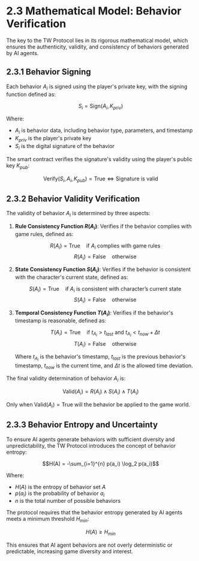 # 2.3 Mathematical Model: Behavior Verification

The key to the TW Protocol lies in its rigorous mathematical model, which ensures the authenticity, validity, and consistency of behaviors generated by AI agents.

## 2.3.1 Behavior Signing

Each behavior $A_i$ is signed using the player's private key, with the signing function defined as:

$$S_i = \text{Sign}(A_i, K_{priv})$$

Where:
- $A_i$ is behavior data, including behavior type, parameters, and timestamp
- $K_{priv}$ is the player's private key
- $S_i$ is the digital signature of the behavior

The smart contract verifies the signature's validity using the player's public key $K_{pub}$:

$$\text{Verify}(S_i, A_i, K_{pub}) = \text{True} \iff \text{Signature is valid}$$

## 2.3.2 Behavior Validity Verification

The validity of behavior $A_i$ is determined by three aspects:

1. **Rule Consistency Function $R(A_i)$**:
   Verifies if the behavior complies with game rules, defined as:

   $$R(A_i) = \text{True} \quad \text{if } A_i \text{ complies with game rules}$$
   $$R(A_i) = \text{False} \quad \text{otherwise}$$

2. **State Consistency Function $S(A_i)$**:
   Verifies if the behavior is consistent with the character's current state, defined as:

   $$S(A_i) = \text{True} \quad \text{if } A_i \text{ is consistent with character's current state}$$
   $$S(A_i) = \text{False} \quad \text{otherwise}$$

3. **Temporal Consistency Function $T(A_i)$**:
   Verifies if the behavior's timestamp is reasonable, defined as:

   $$T(A_i) = \text{True} \quad \text{if } t_{A_i} > t_{last} \text{ and } t_{A_i} < t_{now} + \Delta t$$
   $$T(A_i) = \text{False} \quad \text{otherwise}$$

   Where $t_{A_i}$ is the behavior's timestamp, $t_{last}$ is the previous behavior's timestamp, $t_{now}$ is the current time, and $\Delta t$ is the allowed time deviation.

The final validity determination of behavior $A_i$ is:

$$\text{Valid}(A_i) = R(A_i) \land S(A_i) \land T(A_i)$$

Only when $\text{Valid}(A_i) = \text{True}$ will the behavior be applied to the game world.

## 2.3.3 Behavior Entropy and Uncertainty

To ensure AI agents generate behaviors with sufficient diversity and unpredictability, the TW Protocol introduces the concept of behavior entropy:

$$H(A) = -\sum_{i=1}^{n} p(a_i) \log_2 p(a_i)$$

Where:
- $H(A)$ is the entropy of behavior set $A$
- $p(a_i)$ is the probability of behavior $a_i$
- $n$ is the total number of possible behaviors

The protocol requires that the behavior entropy generated by AI agents meets a minimum threshold $H_{min}$:

$$H(A) \geq H_{min}$$

This ensures that AI agent behaviors are not overly deterministic or predictable, increasing game diversity and interest.
